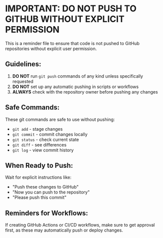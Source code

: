 # IMPORTANT: DO NOT PUSH TO GITHUB WITHOUT EXPLICIT PERMISSION

This is a reminder file to ensure that code is not pushed to GitHub repositories without explicit user permission.

## Guidelines:

1. **DO NOT** run `git push` commands of any kind unless specifically requested
2. **DO NOT** set up any automatic pushing in scripts or workflows
3. **ALWAYS** check with the repository owner before pushing any changes

## Safe Commands:

These git commands are safe to use without pushing:
- `git add` - stage changes
- `git commit` - commit changes locally
- `git status` - check current state
- `git diff` - see differences
- `git log` - view commit history

## When Ready to Push:

Wait for explicit instructions like:
- "Push these changes to GitHub"
- "Now you can push to the repository"
- "Please push this commit"

## Reminders for Workflows:

If creating GitHub Actions or CI/CD workflows, make sure to get approval first, as these may automatically push or deploy changes. 
